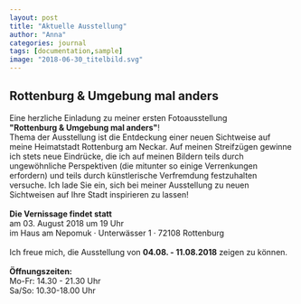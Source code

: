 ```yaml
---
layout: post
title: "Aktuelle Ausstellung"
author: "Anna"
categories: journal
tags: [documentation,sample]
image: "2018-06-30_titelbild.svg"
---
```


## Rottenburg & Umgebung mal anders


Eine herzliche Einladung zu meiner ersten Fotoausstellung <br>
**"Rottenburg & Umgebung mal anders"**!<br>
Thema der Ausstellung ist die Entdeckung einer neuen Sichtweise auf meine Heimatstadt Rottenburg am Neckar. Auf meinen Streifzügen gewinne ich stets neue Eindrücke, die ich auf meinen Bildern teils durch ungewöhnliche Perspektiven (die mitunter so einige Verrenkungen erfordern) und teils durch künstlerische Verfremdung festzuhalten versuche. Ich lade Sie ein, sich bei meiner Ausstellung zu neuen Sichtweisen auf Ihre Stadt inspirieren zu lassen!
<br><br>
**Die Vernissage findet statt**<br>
am 03. August 2018 um 19 Uhr<br>
im Haus am Nepomuk &middot; Unterwässer 1 &middot; 72108 Rottenburg
<br><br>
Ich freue mich, die Ausstellung von **04.08. - 11.08.2018** zeigen zu können.<br><br>
**&Ouml;ffnungszeiten:**<br>
Mo-Fr: 14.30 - 21.30 Uhr<br>
Sa/So: 10.30-18.00 Uhr

<!-- <p align="center">
  <img src="images/Tamara.png" width="200"><br><br>
  <b>Tamara Mchedlidze<br>
</p> -->